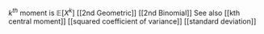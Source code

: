 $k^{th}$ moment is $\mathbb{E}[X^k]$
[[2nd Geometric]]
[[2nd Binomial]]
See also [[kth central moment]]
[[squared coefficient of variance]]
[[standard deviation]]
